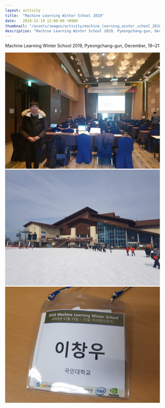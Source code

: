 ```yaml
---
layout: activity
title:  "Machine Learning Winter School 2019"
date:   2018-12-19 12:00:00 +0900
thumbnail: "/assets/images/activity/machine_learning_winter_school_2018/mlws.jpg"
description: "Machine Learning Winter School 2019, Pyeongchang-gun, December, 19~21"
---
```


Machine Learning Winter School 2019, Pyeongchang-gun, December, 19~21

![](/assets/images/activity/machine_learning_winter_school_2018/mlws.jpg)
![](/assets/images/activity/machine_learning_winter_school_2018/mlws2.jpg)
![](/assets/images/activity/machine_learning_winter_school_2018/mlws3.jpg)
